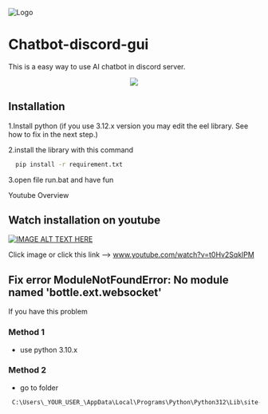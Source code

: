
![Logo](https://cdn.discordapp.com/attachments/1169126665935405126/1220334063626358814/logo.png?ex=660e8fa9&is=65fc1aa9&hm=bddc97c91b2fc5adb823b62d6ea8627037f91dd50f025c255a399046f9e8da1f&)


# Chatbot-discord-gui 

This is a easy way to use AI chatbot in discord server.



<div align="center">
    <img src="https://cdn.discordapp.com/attachments/1169126665935405126/1220337452020138096/image.png?ex=660e92d1&is=65fc1dd1&hm=ff53eb3172b42014f1c9d3c08589be7ebfcc20c578bdd93069d420356d5e8cf6&">
</div>

## Installation


1.Install python (if you use 3.12.x version you may edit the eel library. See how to fix in the next step.)

2.install the library with this command

```bash
  pip install -r requirement.txt
```
3.open file run.bat and have fun

 Youtube Overview
## Watch installation on youtube 
[![IMAGE ALT TEXT HERE](https://img.youtube.com/vi/t0Hv2SqklPM/0.jpg)](https://www.youtube.com/watch?v=t0Hv2SqklPM)

Click image or click this link --> www.youtube.com/watch?v=t0Hv2SqklPM
## Fix error ModuleNotFoundError: No module named 'bottle.ext.websocket'

</details>
 If you have this problem 

### Method 1
- use python 3.10.x

### Method 2
- go to folder 

```bash
 C:\Users\_YOUR_USER_\AppData\Local\Programs\Python\Python312\Lib\site-packages\eel\
```
